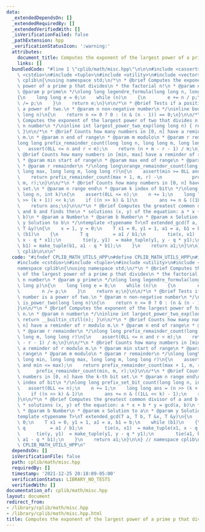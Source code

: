 ```yaml
---
data:
  _extendedDependsOn: []
  _extendedRequiredBy: []
  _extendedVerifiedWith: []
  _isVerificationFailed: false
  _pathExtension: hpp
  _verificationStatusIcon: ':warning:'
  attributes:
    document_title: Computes the exponent of the largest power of a prime p that divides
    links: []
  bundledCode: "#line 1 \"cplib/math/misc.hpp\"\n\n\n#include <cassert>\n#include\
    \ <cstdio>\n#include <tuple>\n#include <utility>\n#include <vector>\n\nnamespace\
    \ cplib\n{\nusing namespace std;\n/*\n * @brief Computes the exponent of the largest\
    \ power of a prime p that divides\n * the factorial n!\n * @param n number\n *\
    \ @param p prime\n */\nlong long legendre_formula(long long n, long long p)\n\
    {\n    long long e = 0;\n    while (n)\n    {\n        e += n / p;\n        n\
    \ /= p;\n    }\n    return e;\n}\n\n/*\n * @brief Tests if a positive number is\
    \ a power of two.\n * @param n non-negative number\n */\ninline bool is_power_two(long\
    \ long n)\n{\n    return n <= 0 ? 0 : (n & (n - 1)) == 0;\n}\n\n/*\n * @brief\
    \ Computes the exponent of the largest power of two that divides n.\n * @param\
    \ n number\n */\ninline int largest_power_two_exp(long long n) { return __builtin_ctzll(n);\
    \ }\n\n/*\n * @brief Counts how many numbers in [0, n] have a reminder of r modulo\
    \ m.\n * @param n end of range\n * @param m modulo\n * @param r remainder\n */\n\
    long long prefix_remainder_count(long long n, long long m, long long r)\n{\n \
    \   assert(0LL <= n and r < m);\n    return (n + m - r - 1) / m;\n}\n\n/*\n *\
    \ @brief Counts how many numbers in [min, max] have a reminder of r modulo m.\n\
    \ * @param min start of range\n * @param max end of range\n * @param m modulo\n\
    \ * @param r remainder\n */\nlong long\nrange_remainder_count(long long min, long\
    \ long max, long long m, long long r)\n{\n    assert(min >= 0LL and min <= max);\n\
    \    return prefix_remainder_count(max + 1, m, r) -\n           prefix_remainder_count(min,\
    \ m, r);\n}\n\n/*\n * @brief Counts how many numbers in [0, n] have the k-th bit\
    \ set.\n * @param n range end\n * @param k index of bit\n */\nlong long prefix_set_bit_count(long\
    \ long n, int k)\n{\n    assert(0LL <= n);\n    n += 1;\n    long long ans = (n\
    \ >> (k + 1)) << k;\n    if ((n >> k) & 1)\n        ans += n & ((1LL << k) - 1);\n\
    \    return ans;\n}\n\n/*\n * @brief Computes the greatest common divisor of a\
    \ and b and finds the\n * solutions (x, y) of the equation: a * x + b * y = gcd(a,\
    \ b)\n * @param a Number\n * @param b Number\n * @param x Solution to a\n * @param\
    \ y Solution to b\n */\ntemplate <typename T>\nT extended_gcd(T a, T b, T &x,\
    \ T &y)\n{\n    x = 1, y = 0;\n    T x1 = 0, y1 = 1, a1 = a, b1 = b;\n    while\
    \ (b1)\n    {\n        T q         = a1 / b1;\n        tie(x, x1)  = make_tuple(x1,\
    \ x - q * x1);\n        tie(y, y1)  = make_tuple(y1, y - q * y1);\n        tie(a1,\
    \ b1) = make_tuple(b1, a1 - q * b1);\n    }\n    return a1;\n}\n\n} // namespace\
    \ cplib\n\n\n"
  code: "#ifndef CPLIB_MATH_UTILS_HPP\n#define CPLIB_MATH_UTILS_HPP\n#include <cassert>\n\
    #include <cstdio>\n#include <tuple>\n#include <utility>\n#include <vector>\n\n\
    namespace cplib\n{\nusing namespace std;\n/*\n * @brief Computes the exponent\
    \ of the largest power of a prime p that divides\n * the factorial n!\n * @param\
    \ n number\n * @param p prime\n */\nlong long legendre_formula(long long n, long\
    \ long p)\n{\n    long long e = 0;\n    while (n)\n    {\n        e += n / p;\n\
    \        n /= p;\n    }\n    return e;\n}\n\n/*\n * @brief Tests if a positive\
    \ number is a power of two.\n * @param n non-negative number\n */\ninline bool\
    \ is_power_two(long long n)\n{\n    return n <= 0 ? 0 : (n & (n - 1)) == 0;\n\
    }\n\n/*\n * @brief Computes the exponent of the largest power of two that divides\
    \ n.\n * @param n number\n */\ninline int largest_power_two_exp(long long n) {\
    \ return __builtin_ctzll(n); }\n\n/*\n * @brief Counts how many numbers in [0,\
    \ n] have a reminder of r modulo m.\n * @param n end of range\n * @param m modulo\n\
    \ * @param r remainder\n */\nlong long prefix_remainder_count(long long n, long\
    \ long m, long long r)\n{\n    assert(0LL <= n and r < m);\n    return (n + m\
    \ - r - 1) / m;\n}\n\n/*\n * @brief Counts how many numbers in [min, max] have\
    \ a reminder of r modulo m.\n * @param min start of range\n * @param max end of\
    \ range\n * @param m modulo\n * @param r remainder\n */\nlong long\nrange_remainder_count(long\
    \ long min, long long max, long long m, long long r)\n{\n    assert(min >= 0LL\
    \ and min <= max);\n    return prefix_remainder_count(max + 1, m, r) -\n     \
    \      prefix_remainder_count(min, m, r);\n}\n\n/*\n * @brief Counts how many\
    \ numbers in [0, n] have the k-th bit set.\n * @param n range end\n * @param k\
    \ index of bit\n */\nlong long prefix_set_bit_count(long long n, int k)\n{\n \
    \   assert(0LL <= n);\n    n += 1;\n    long long ans = (n >> (k + 1)) << k;\n\
    \    if ((n >> k) & 1)\n        ans += n & ((1LL << k) - 1);\n    return ans;\n\
    }\n\n/*\n * @brief Computes the greatest common divisor of a and b and finds the\n\
    \ * solutions (x, y) of the equation: a * x + b * y = gcd(a, b)\n * @param a Number\n\
    \ * @param b Number\n * @param x Solution to a\n * @param y Solution to b\n */\n\
    template <typename T>\nT extended_gcd(T a, T b, T &x, T &y)\n{\n    x = 1, y =\
    \ 0;\n    T x1 = 0, y1 = 1, a1 = a, b1 = b;\n    while (b1)\n    {\n        T\
    \ q         = a1 / b1;\n        tie(x, x1)  = make_tuple(x1, x - q * x1);\n  \
    \      tie(y, y1)  = make_tuple(y1, y - q * y1);\n        tie(a1, b1) = make_tuple(b1,\
    \ a1 - q * b1);\n    }\n    return a1;\n}\n\n} // namespace cplib\n\n#endif //\
    \ CPLIB_MATH_UTILS_HPP\n"
  dependsOn: []
  isVerificationFile: false
  path: cplib/math/misc.hpp
  requiredBy: []
  timestamp: '2021-12-25 20:18:09-05:00'
  verificationStatus: LIBRARY_NO_TESTS
  verifiedWith: []
documentation_of: cplib/math/misc.hpp
layout: document
redirect_from:
- /library/cplib/math/misc.hpp
- /library/cplib/math/misc.hpp.html
title: Computes the exponent of the largest power of a prime p that divides
---
```

